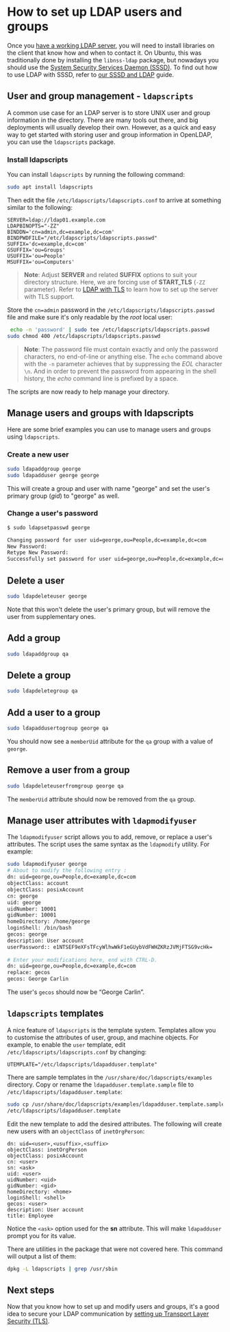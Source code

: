 # How to set up LDAP users and groups


Once you [have a working LDAP server](install-and-configure-ldap.md), you will need to install libraries on the client that know how and when to contact it. On Ubuntu, this was traditionally done by installing the `libnss-ldap` package, but nowadays you should use the [System Security Services Daemon (SSSD)](../explanation/introduction-to-network-user-authentication-with-sssd.md). To find out how to use LDAP with SSSD, refer to [our SSSD and LDAP](https://discourse.ubuntu.com/t/sssd-and-ldap/27895) guide.

## User and group management - `ldapscripts`

A common use case for an LDAP server is to store UNIX user and group information in the directory. There are many tools out there, and big deployments will usually develop their own. However, as a quick and easy way to get started with storing user and group information in OpenLDAP, you can use the `ldapscripts` package.

### Install ldapscripts

You can install `ldapscripts` by running the following command:

```bash
sudo apt install ldapscripts
```

Then edit the file `/etc/ldapscripts/ldapscripts.conf` to arrive at something similar to the following:

```text
SERVER=ldap://ldap01.example.com
LDAPBINOPTS="-ZZ"
BINDDN='cn=admin,dc=example,dc=com'
BINDPWDFILE="/etc/ldapscripts/ldapscripts.passwd"
SUFFIX='dc=example,dc=com'
GSUFFIX='ou=Groups'
USUFFIX='ou=People'
MSUFFIX='ou=Computers'
```

> **Note**:
> Adjust **SERVER** and related **SUFFIX** options to suit your directory structure.
> Here, we are forcing use of **START_TLS** (`-ZZ` parameter). Refer to [LDAP with TLS](ldap-and-transport-layer-security-tls.md) to learn how to set up the server with TLS support.

Store the `cn=admin` password in the `/etc/ldapscripts/ldapscripts.passwd` file and make sure it's only readable by the *root* local user:

```bash
 echo -n 'password' | sudo tee /etc/ldapscripts/ldapscripts.passwd
sudo chmod 400 /etc/ldapscripts/ldapscripts.passwd
```

>**Note**:
> The password file must contain exactly and only the password characters, no end-of-line or anything else. The `echo` command above with the `-n` parameter achieves that by suppressing the *EOL* character `\n`. And in order to prevent the password from appearing in the shell history, the *echo* command line is prefixed by a space.

The scripts are now ready to help manage your directory.

## Manage users and groups with ldapscripts

Here are some brief examples you can use to manage users and groups using `ldapscripts`. 

### Create a new user

```bash
sudo ldapaddgroup george
sudo ldapadduser george george
```
    
This will create a group and user with name "george" and set the user's primary group (*gid*) to "george" as well.

### Change a user's password

```bash
$ sudo ldapsetpasswd george

Changing password for user uid=george,ou=People,dc=example,dc=com
New Password: 
Retype New Password: 
Successfully set password for user uid=george,ou=People,dc=example,dc=com
```

## Delete a user

```bash
sudo ldapdeleteuser george
```

Note that this won't delete the user's primary group, but will remove the user from supplementary ones.

## Add a group

```bash
sudo ldapaddgroup qa
```

## Delete a group

```bash
sudo ldapdeletegroup qa
```

## Add a user to a group

```bash    
sudo ldapaddusertogroup george qa
```

You should now see a `memberUid` attribute for the `qa` group with a value of `george`.

## Remove a user from a group

```bash
sudo ldapdeleteuserfromgroup george qa
```

The `memberUid` attribute should now be removed from the `qa` group.

## Manage user attributes with `ldapmodifyuser`

The `ldapmodifyuser` script allows you to add, remove, or replace a user's attributes. The script uses the same syntax as the `ldapmodify` utility. For example:

```bash    
sudo ldapmodifyuser george
# About to modify the following entry :
dn: uid=george,ou=People,dc=example,dc=com
objectClass: account
objectClass: posixAccount
cn: george
uid: george
uidNumber: 10001
gidNumber: 10001
homeDirectory: /home/george
loginShell: /bin/bash
gecos: george
description: User account
userPassword:: e1NTSEF9eXFsTFcyWlhwWkF1eGUybVdFWHZKRzJVMjFTSG9vcHk=
        
# Enter your modifications here, end with CTRL-D.
dn: uid=george,ou=People,dc=example,dc=com
replace: gecos
gecos: George Carlin
```
    
The user's `gecos` should now be “George Carlin”.

## `ldapscripts` templates

A nice feature of `ldapscripts` is the template system. Templates allow you to customise the attributes of user, group, and machine objects. For example, to enable the `user` template, edit `/etc/ldapscripts/ldapscripts.conf` by changing:

```text    
UTEMPLATE="/etc/ldapscripts/ldapadduser.template"
```
    
There are sample templates in the `/usr/share/doc/ldapscripts/examples` directory. Copy or rename the `ldapadduser.template.sample` file to `/etc/ldapscripts/ldapadduser.template`:

```bash    
sudo cp /usr/share/doc/ldapscripts/examples/ldapadduser.template.sample \
/etc/ldapscripts/ldapadduser.template
```
    
Edit the new template to add the desired attributes. The following will create new users with an `objectClass` of `inetOrgPerson`:

```text    
dn: uid=<user>,<usuffix>,<suffix>
objectClass: inetOrgPerson
objectClass: posixAccount
cn: <user>
sn: <ask>
uid: <user>
uidNumber: <uid>
gidNumber: <gid>
homeDirectory: <home>
loginShell: <shell>
gecos: <user>
description: User account
title: Employee
```
    
Notice the `<ask>` option used for the **sn** attribute. This will make `ldapadduser` prompt you for its value.

There are utilities in the package that were not covered here. This command will output a list of them:

```bash
dpkg -L ldapscripts | grep /usr/sbin
```

## Next steps

Now that you know how to set up and modify users and groups, it's a good idea to secure your LDAP communication by [setting up Transport Layer Security (TLS)](ldap-and-transport-layer-security-tls.md).
